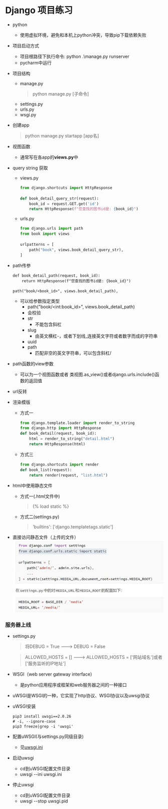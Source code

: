 # Django 项目练习

+ python
  + 使用虚拟环境，避免和本机上python冲突，导致pip下载依赖失败

+ 项目启动方式
  + 项目根路径下执行命令: python .\manage.py runserver
  + pycharm中运行


+ 项目结构
  + manage.py
    > python manage.py [子命令]
  + settings.py
  + urls.py
  + wsgi.py


+ 创建app
  > python manage.py startapp [app名]


+ 视图函数
  + 通常写在各app的**views.py**中

+ query string 获取
  + views.py
    ```python
    from django.shortcuts import HttpResponse
    
    def book_detail_query_str(request):
        book_id = request.GET.get('id')
        return HttpResponse(f"您查找的图书id是: {book_id}")
    ```
  + urls.py
    ```python
    from django.urls import path
    from book import views
    
    urlpatterns = [
        path("book", views.book_detail_query_str),
    ]
    
    ```

+ path传参
  ```
  def book_detail_path(request, book_id):
      return HttpResponse(f"您查找的图书id是: {book_id}")
  
  path("book/<book_id>", views.book_detail_path),
  ```
  + 可以给参数指定类型
    + path("book/<int\:book_id>", views.book_detail_path)
    + 会校验
    + str
      + 不能包含斜杠
    + slug
      + 由英文横杠-，或者下划线_连接英文字符或者数字而成的字符串
    + uuid
    + path
      + 匹配非空的英文字符串，可以包含斜杠/

+ path函数的view参数
  + 可以为一个视图函数或者 类视图.as_view()或者django.urls.include()函数的返回值


+ url反转



+ 渲染模版
  + 方式一
    ```python
    from django.template.loader import render_to_string
    from django.http import HttpResponse
    def book_detail(request, book_id):
        html = render_to_string("detail.html")
        return HttpResponse(html)
    ```
  + 方式三
    ```python
    from django.shortcuts import render
    def book_list(request):
        return render(request, "list.html")
    ```


+ html中使用静态文件
  + 方式一(.html文件中)
    > {% load static %}
  + 方式二(settings.py)
    > 'builtins': ['django.templatetags.static']


+ 直接访问静态文件（上传的文件）
  ![静态文件访问](docImg/静态文件访问.png)







### 服务器上线
+ settings.py
  > 将DEBUG = True ---> DEBUG = False
  
  > ALLOWED_HOSTS = [] ---> ALLOWED_HOSTS = ['网站域名']或者['服务监听的IP地址']

+ WSGI（web server gateway interface）
  + 是python应用程序或框架和web服务器之间的一种接口

+ uWSGI是WSGI的一种，它实现了http协议、WSGI协议以及uwsgi协议

+ uWSGI安装
  ```shell
  pip3 install uwsgi==2.0.26
  # -i, --ignore-case
  pip3 freeze|grep -i 'uwsgi'
  ```

+ 配置uWSGI(与settings.py同级目录)
  + 见[uwsgi.ini](djangoProject/uwsgi.ini)
+ 启动uwsgi
  + cd到uWSGI配置文件目录
  + uwsgi --ini uwsgi.ini
+ 停止uwsgi
  + cd到uWSGI配置文件目录
  + uwsgi --stop uwsgi.pid
































































